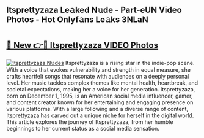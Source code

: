 ## Itsprettyzaza Le𝚊ked N𝚞de - Part-eUN Video Photos - Hot Onlyf𝚊ns Le𝚊ks 3NLaN

# <h2><a href="http://ab88108.deff.icu/?id=Itsprettyzaza">🔗 New 👉🔴 Itsprettyzaza VIDEO Photos</a></h2>

[![Itsprettyzaza N𝚞des](https://i.imgur.com/rIISA9y.gif)](http://ab88108.deff.icu/?id=Itsprettyzaza)
Itsprettyzaza is a rising star in the indie-pop scene. With a voice that evokes vulnerability and strength in equal measure, she crafts heartfelt songs that resonate with audiences on a deeply personal level. Her music tackles complex themes like mental health, heartbreak, and societal expectations, making her a voice for her generation. Itsprettyzaza, born on December 1, 1995, is an American social media influencer, gamer, and content creator known for her entertaining and engaging presence on various platforms. With a large following and a diverse range of content, Itsprettyzaza has carved out a unique niche for herself in the digital world. This article explores the journey of Itsprettyzaza, from her humble beginnings to her current status as a social media sensation.
